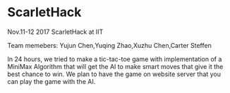 # ScarletHack
Nov.11-12 2017 ScarletHack at IIT

Team memebers: Yujun Chen,Yuqing Zhao,Xuzhu Chen,Carter Steffen


In 24 hours, we tried to make a tic-tac-toe game with implementation of a MiniMax Algorithm that will get the AI to make smart moves that give it the best chance to win. 
We plan to have the game on website server that you can play the game with the AI.